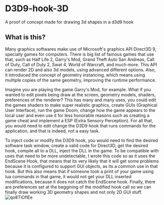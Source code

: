 # D3D9-hook-3D
 A proof of concept made for drawing 3d shapes in a d3d9 hook
 
## What is this?

Many graphics softwares make use of Microsoft's graphics API Direct3D 9, specially games for computers. There is big list of famous games that use that, such as Half Life 2, Garry's Mod, Grand Theft Auto San Andreas, Call of Duty, Call of Duty 2, Swat 4, World of Warcraft, and much more. This API can render 2D and also 3d models, using advanced different options. Also, it introduced the concept of geometry instancing, which means using multiple copies of the same geometry, improving the runtime performance.

Imagine you are playing the game Garry's Mod, for example. What if you wanted to edit pixels being draw at the screen, geometry models, shaders, preferences of the renderer? This has many and many uses, you could edit the games shaders to make super realistic graphics, create GUIs (Graphical User Interface), run the game Doom, change how the game appears to the local user and even use it for less honorable reasons such as creating a game cheat and implement a ESP (Extra Sensory Perception).
For all that, you would need to edit change the D3D9 hook that runs commands for the application, and that is indeed, not a easy task.

To inject code or modify the D3D9 hook, you would need to find the desired software task window, create a valid code for Direct3D, get the desired hook, compile all to a DLL, inject the DLL in the game. To be compatible with uses that need to be more undetectable, I wrote this code so as it uses the EndScene Hook, that means that its very likely that it will get some problems because it is configured to support GUI objects, as its a common use in that hook. But this also means that if someone took a print of your game using lua commands in that game, it would not get your DLL inserted modifications, because it does not catch the EndScene hook. Finally, there are preferences set at the beggining of the modified hook call so we can finally draw working 3D geometry shapes and not only 2D GUI stuff.
![qo8TiOflEe](https://user-images.githubusercontent.com/38440423/168485960-893f513f-7c20-42d0-9ddd-179487d42cae.png)
